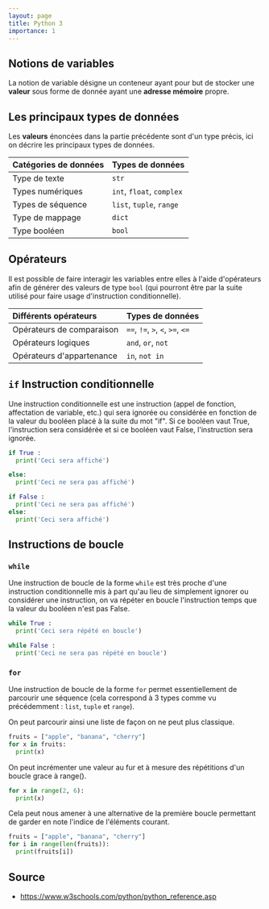 ```yaml
---
layout: page
title: Python 3
importance: 1
---
```


## Notions de variables
La notion de variable désigne un conteneur ayant pour but de stocker une **valeur** sous forme de donnée ayant une **adresse mémoire** propre.


## Les principaux types de données
Les **valeurs** énoncées dans la partie précédente sont d'un type précis, ici on décrire les principaux types de données.

| Catégories de données  | Types de données
| :--------------------- | :------------------------ |
| Type de texte          | `str`                     |
| Types numériques       | `int`, `float`, `complex` |
| Types de séquence      | `list`, `tuple`, `range`  |
| Type de mappage        | `dict`                    |
| Type booléen           | `bool`                    |


## Opérateurs
Il est possible de faire interagir les variables entre elles à l'aide d'opérateurs afin de générer des valeurs de type `bool` (qui pourront être par la suite utilisé pour faire usage d'instruction conditionnelle).

| Différents opérateurs     | Types de données
| :------------------------ | :------------------------------- |
| Opérateurs de comparaison | `==`, `!=`, `>`, `<`, `>=`, `<=` |
| Opérateurs logiques       | `and`, `or`, `not`               |
| Opérateurs d'appartenance | `in`, `not in`                   |


## `if` Instruction conditionnelle
Une instruction conditionnelle est une instruction (appel de fonction, affectation de variable, etc.) qui sera ignorée ou considérée en fonction de la valeur du booléen placé à la suite du mot "if". Si ce booléen vaut True, l'instruction sera considérée et si ce booléen vaut False, l'instruction sera ignorée.

``` python
if True :
  print('Ceci sera affiché')

else:
  print('Ceci ne sera pas affiché')
```

``` python
if False :
  print('Ceci ne sera pas affiché')
else:
  print('Ceci sera affiché')
```


## Instructions de boucle
### `while`
Une instruction de boucle de la forme `while` est très proche d'une instruction conditionnelle mis à part qu'au lieu de simplement ignorer ou considérer une instruction, on va répéter en boucle l'instruction temps que la valeur du booléen n'est pas False.

``` python
while True :
  print('Ceci sera répété en boucle')
```

``` python
while False :
  print('Ceci ne sera pas répété en boucle')
```


### `for`
Une instruction de boucle de la forme `for` permet essentiellement de parcourir une séquence (cela correspond à 3 types comme vu précédemment : `list`, `tuple` et `range`).

On peut parcourir ainsi une liste de façon on ne peut plus classique.
``` python
fruits = ["apple", "banana", "cherry"]
for x in fruits:
  print(x)
```

On peut incrémenter une valeur au fur et à mesure des répétitions d'un boucle grace à range().
``` python
for x in range(2, 6):
  print(x)
```

Cela peut nous amener à une alternative de la première boucle permettant de garder en note l'indice de l'éléments courant.
``` python
fruits = ["apple", "banana", "cherry"]
for i in range(len(fruits)):
  print(fruits[i])
```


## Source
- <https://www.w3schools.com/python/python_reference.asp>